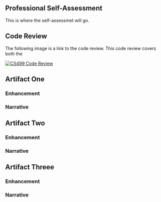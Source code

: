 ## Professional Self-Assessment

This is where the self-assessmet will go.

## Code Review

The following image is a link to the code review. This code review covers both the

[![CS499 Code Review](https://i.imgur.com/QBLhuz7.png)](https://youtu.be/FqF6p_0CEmE "CS499 Code Review")

## Artifact One

### Enhancement 

### Narrative

## Artifact Two

### Enhancement

### Narrative

## Artifact Threee

### Enhancement

### Narrative
